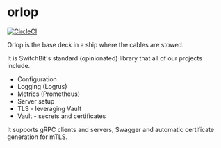 # orlop

[![CircleCI](https://circleci.com/gh/switch-bit/orlop.svg?style=svg&circle-token=549d5ece4247811389e5c7c0689ffce808778d5f)](https://circleci.com/gh/switch-bit/orlop)

Orlop is the base deck in a ship where the cables are stowed.

It is SwitchBit's standard (opinionated) library that all of our projects include.
* Configuration
* Logging (Logrus)
* Metrics (Prometheus)
* Server setup
* TLS - leveraging Vault
* Vault - secrets and certificates

It supports gRPC clients and servers, Swagger and automatic certificate generation
for mTLS.
